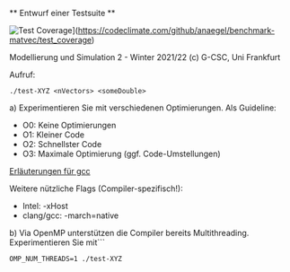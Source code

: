 ** Entwurf einer Testsuite **


![Test Coverage](https://api.codeclimate.com/v1/badges/4574f8cee11c1e3a82aa/test_coverage)](https://codeclimate.com/github/anaegel/benchmark-matvec/test_coverage)

Modellierung und Simulation 2 - Winter 2021/22
(c) G-CSC, Uni Frankfurt

Aufruf:

```
./test-XYZ <nVectors> <someDouble>
```

 
a) Experimentieren Sie mit verschiedenen Optimierungen. Als Guideline:
- O0: Keine Optimierungen
- O1: Kleiner Code
- O2: Schnellster Code
- O3: Maximale Optimierung (ggf. Code-Umstellungen)

[Erläuterungen für gcc](https://gcc.gnu.org/onlinedocs/gcc/Optimize-Options.html) 

Weitere nützliche Flags (Compiler-spezifisch!): 
- Intel: -xHost
- clang/gcc: -march=native


b) Via OpenMP unterstützen die Compiler bereits Multithreading. Experimentieren Sie mit```

```
OMP_NUM_THREADS=1 ./test-XYZ
```
